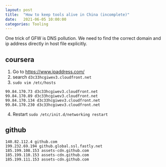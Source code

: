 ```yaml
---
layout: post
title:  "How to keep tools alive in China (incomplete)"
date:   2021-06-05 10:00:00
categories: Tooling
---
```


One trick of GFW is DNS pollution. We need to find the correct domain and ip address directly in host file explicitly.

## coursera

1. Go to https://www.ipaddress.com/
2. search `d3c33hcgiwev3.cloudfront.net`
3. `sudo vim /etc/hosts`

```
99.84.170.73 d3c33hcgiwev3.cloudfront.net
99.84.170.89 d3c33hcgiwev3.cloudfront.net
99.84.170.134 d3c33hcgiwev3.cloudfront.net
99.84.170.230 d3c33hcgiwev3.cloudfront.net
```

4. Restart `sudo /etc/init.d/networking restart`

## github

```
140.82.112.4 github.com
199.232.69.194 github.global.ssl.fastly.net
185.199.108.153 assets-cdn.github.com
185.199.110.153 assets-cdn.github.com
185.199.111.153 assets-cdn.github.com
```
